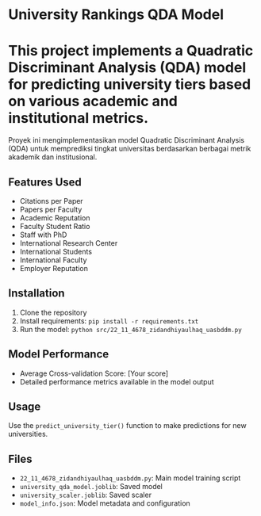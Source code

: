 # University Rankings QDA Model

This project implements a Quadratic Discriminant Analysis (QDA) model for predicting university tiers based on various academic and institutional metrics.
========================
Proyek ini mengimplementasikan model Quadratic Discriminant Analysis (QDA) untuk memprediksi tingkat universitas berdasarkan berbagai metrik akademik dan institusional.


## Features Used
- Citations per Paper
- Papers per Faculty
- Academic Reputation
- Faculty Student Ratio
- Staff with PhD
- International Research Center
- International Students
- International Faculty
- Employer Reputation

## Installation
1. Clone the repository
2. Install requirements: `pip install -r requirements.txt`
3. Run the model: `python src/22_11_4678_zidandhiyaulhaq_uasbddm.py`

## Model Performance
- Average Cross-validation Score: [Your score]
- Detailed performance metrics available in the model output

## Usage
Use the `predict_university_tier()` function to make predictions for new universities.

## Files
- `22_11_4678_zidandhiyaulhaq_uasbddm.py`: Main model training script
- `university_qda_model.joblib`: Saved model
- `university_scaler.joblib`: Saved scaler
- `model_info.json`: Model metadata and configuration